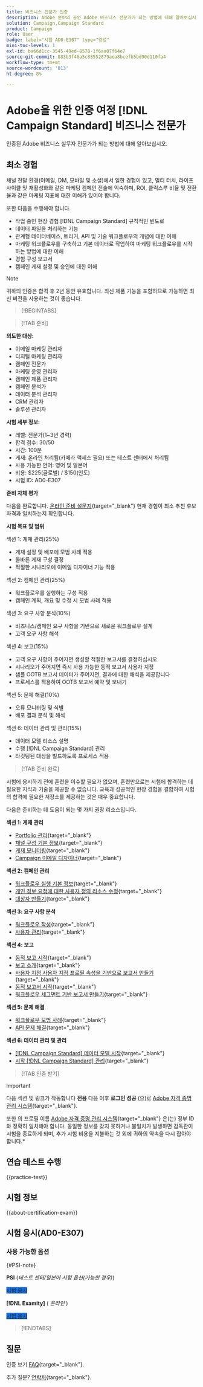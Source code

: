 ```yaml
---
title: 비즈니스 전문가 인증
description: Adobe 분야의 공인 Adobe 비즈니스 전문가가 되는 방법에 대해 알아보십시오. [!DNL Campaign Standard]
solution: Campaign,Campaign Standard
product: Campaign
role: User
badge: label="시험 AD0-E307" type="양성"
mini-toc-levels: 1
exl-id: ba66d1cc-3545-49ed-8578-1f6aa07f64e7
source-git-commit: 883b3f46a5c83552879aea8bcefb5bd90d110fa4
workflow-type: tm+mt
source-wordcount: '813'
ht-degree: 8%

---
```


# Adobe을 위한 인증 여정 [!DNL Campaign Standard] 비즈니스 전문가

인증된 Adobe 비즈니스 실무자 전문가가 되는 방법에 대해 알아보십시오.

## 최소 경험

채널 전달 환경(이메일, DM, 모바일 및 소셜)에서 일한 경험이 있고, 멀티 터치, 라이프 사이클 및 재활성화와 같은 마케팅 캠페인 전술에 익숙하며, ROI, 클릭스루 비율 및 전환율과 같은 마케팅 지표에 대한 이해가 있어야 합니다.

또한 다음을 수행해야 합니다.

* 작업 중인 현장 경험 [!DNL Campaign Standard] 규칙적인 빈도로
* 데이터 파일을 처리하는 기능
* 관계형 데이터베이스, 트리거, API 및 기술 워크플로우의 개념에 대한 이해
* 마케팅 워크플로우를 구축하고 기본 데이터로 작업하여 마케팅 워크플로우를 시작하는 방법에 대한 이해
* 경험 구성 보고서
* 캠페인 게재 설정 및 승인에 대한 이해

>[!NOTE]
>
>귀하의 인증은 합격 후 2년 동안 유효합니다. 최신 제품 기능을 포함하므로 가능하면 최신 버전을 사용하는 것이 좋습니다.

>[!BEGINTABS]

>[!TAB 준비]

**의도한 대상:**

* 이메일 마케팅 관리자
* 디지털 마케팅 관리자
* 캠페인 전문가
* 마케팅 운영 관리자
* 캠페인 제품 관리자
* 캠페인 분석가
* 데이터 분석 관리자
* CRM 관리자
* 솔루션 관리자

**시험 세부 정보:**

* 레벨: 전문가(1~3년 경력)
* 합격 점수: 30/50
* 시간: 100분
* 게재: 온라인 처리됨(카메라 액세스 필요) 또는 테스트 센터에서 처리됨
* 사용 가능한 언어: 영어 및 일본어
* 비용: $225(글로벌) / $150(인도)
* 시험 ID: AD0-E307

**준비 자체 평가**

다음을 완료합니다. [온라인 준비 설문지](https://scorpion.caveon.com/launchpad/ad-q-e129-readiness-questionnaire-for-adobe-aem-assets-developer-professional-exam-copy-nxam4m/ad-q-e307-readiness-questionnaire-for-adobe-campaign-standard-business-practitioner-expert-exam){target="_blank"} 현재 경험이 최소 추천 후보 자격과 일치하는지 확인합니다.

**시험 목표 및 범위**

섹션 1: 게재 관리(25%)

* 게재 설정 및 배포에 모범 사례 적용
* 올바른 게재 구성 결정
* 적절한 시나리오에 이메일 디자이너 기능 적용

섹션 2: 캠페인 관리(25%)

* 워크플로우를 실행하는 구성 적용
* 캠페인 계획, 개요 및 수정 시 모범 사례 적용

섹션 3: 요구 사항 분석(10%)

* 비즈니스/캠페인 요구 사항을 기반으로 새로운 워크플로우 설계
* 고객 요구 사항 해석

섹션 4: 보고(15%)

* 고객 요구 사항이 주어지면 생성할 적절한 보고서를 결정하십시오
* 시나리오가 주어지면 즉시 사용 가능한 동적 보고서 사용자 지정
* 샘플 OOTB 보고서 데이터가 주어지면, 결과에 대한 해석을 제공합니다
* 프로세스를 적용하여 OOTB 보고서 예약 및 보내기

섹션 5: 문제 해결(10%)

* 오류 모니터링 및 식별
* 배포 결과 분석 및 해석

섹션 6: 데이터 관리 및 관리(15%)

* 데이터 모델 리소스 설명
* 수행 [!DNL Campaign Standard] 관리
* 타깃팅된 대상을 빌드하도록 프로세스 적용

>[!TAB 준비 완료]

시험에 응시하기 전에 훈련을 이수할 필요가 없으며, 훈련만으로는 시험에 합격하는 데 필요한 지식과 기술을 제공할 수 없습니다. 교육과 성공적인 현장 경험을 결합하여 시험의 합격에 필요한 저장소를 제공하는 것은 매우 중요합니다.

다음은 준비하는 데 도움이 되는 몇 가지 권장 리소스입니다.

**섹션 1: 게재 관리**

* [Portfolio 관리](https://one.workfront.com/s/document-item?bundleId=the-new-workfront-experience&amp;topicId=Content%2FManage_work%2FPortfolios%2F_portfolio-management-overview.htm&amp;_LANG=en){target="_blank"}
* [채널 구성 기본 정보](https://experienceleague.adobe.com/docs/campaign-standard/using/administrating/configuring-channels/about-channel-configuration.html){target="_blank"}
* [게재 모니터링](https://experienceleague.adobe.com/docs/campaign-standard/using/testing-and-sending/monitoring-messages/monitoring-a-delivery.html?lang=ko){target="_blank"}
* [Campaign 이메일 디자이너](https://experienceleague.adobe.com/docs/campaign-standard/using/designing-content/designing-content-in-adobe-campaign.html){target="_blank"}

**섹션 2: 캠페인 관리**

* [워크플로우 실행 기본 정보](https://experienceleague.adobe.com/docs/campaign-standard/using/managing-processes-and-data/executing-a-workflow/about-workflow-execution.html){target="_blank"}
* [개인 정보 요청에 대한 사용자 정의 리소스 수정](https://experienceleague.adobe.com/docs/campaign-standard-learn/tutorials/privacy/custom-resources-for-privacy-requests.html){target="_blank"}
* [대상자 만들기](https://experienceleague.adobe.com/docs/campaign-standard/using/profiles-and-audiences/managing-audiences/creating-audiences.html){target="_blank"}

**섹션 3: 요구 사항 분석**

* [워크플로우 작성](https://experienceleague.adobe.com/docs/campaign-standard/using/managing-processes-and-data/workflow-general-operation/building-a-workflow.html){target="_blank"}
* [사용자 관리](https://experienceleague.adobe.com/docs/campaign-standard/using/administrating/users-and-security/users-management.html){target="_blank"}

**섹션 4: 보고**

* [동적 보고 시작](https://experienceleague.adobe.com/docs/campaign-standard/using/reporting/about-reporting/about-dynamic-reports.html){target="_blank"}
* [보고 소개](https://experienceleague.adobe.com/docs/campaign-standard-learn/tutorials/getting-started/reporting-with-adobe-campaign-introduction.html){target="_blank"}
* [사용자 지정 사용자 지정 프로필 속성을 기반으로 보고서 만들기](https://experienceleague.adobe.com/docs/campaign-standard-learn/tutorials/reporting/custom-profile-attributes-dynamic-reports.html){target="_blank"}
* [동적 보고서 시작](https://experienceleague.adobe.com/docs/campaign-standard/using/reporting/about-reporting/about-dynamic-reports.html){target="_blank"}
* [워크플로우 세그먼트 기반 보고서 만들기](https://experienceleague.adobe.com/docs/campaign-standard/using/reporting/customizing-reports/creating-a-report-workflow-segment.html){target="_blank"}

**섹션 5: 문제 해결**

* [워크플로우 모범 사례](https://experienceleague.adobe.com/docs/campaign-standard/using/managing-processes-and-data/workflow-general-operation/best-practices-workflows.html?lang=ko){target="_blank"}
* [API 문제 해결](https://experienceleague.adobe.com/docs/campaign-standard/using/working-with-apis/troubleshooting.html){target="_blank"}

**섹션 6: 데이터 관리 및 관리**

* [ [!DNL Campaign Standard] 데이터 모델 시작](https://experienceleague.adobe.com/docs/campaign-standard/using/developing/get-started-data-model.html){target="_blank"}
* [시작 [!DNL Campaign Standard] 관리](https://experienceleague.adobe.com/docs/campaign-standard/using/administrating/get-started-campaign-administration.html){target="_blank"}

>[!TAB 인증 받기]

>[!IMPORTANT]
>
>다음 섹션 및 링크가 작동합니다 **전용**  다음 이후 **로그인 성공** (으)로 [Adobe 자격 증명 관리 시스템](https://www.certmetrics.com/adobe){target="_blank"}.
>
>또한 의 프로필 이름 [Adobe 자격 증명 관리 시스템](https://www.certmetrics.com/adobe){target="_blank"} 은(는) 정부 ID와 정확히 일치해야 합니다. 동일한 정보를 갖지 못하거나 불일치가 발생하면 감독관이 시험을 종료하게 되며, 추가 시험 비용을 지불하는 것 외에 귀하의 약속을 다시 잡아야 합니다.*

## 연습 테스트 수행

{{practice-test}}

## 시험 정보

{{about-certification-exam}}

## 시험 응시(AD0-E307)

### 사용 가능한 옵션

{#PSI-note}

**PSI** (*테스트 센터/일본어 시험 옵션(가능한 경우)*)

<a href="https://www.certmetrics.com/adobe/candidate/psi_sso_adobe.aspx?redir=yes&amp;ec=AD0-E307" target="_blank" class="spectrum-Button spectrum-Button--fill spectrum-Button--accent spectrum-Button--sizeM is-margin-bottom-big-big at-element-click-tracking" style="background-color:#1473E6">

<span class="spectrum-Button-label has-no-wrap">
   시험 응시
</span>
</a>

**[!DNL Examity]** ( *온라인* )

<a href="https://www.certmetrics.com/adobe/candidate/examity_sso.aspx?eid=AD0-E307" target="_blank" class="spectrum-Button spectrum-Button--fill spectrum-Button--accent spectrum-Button--sizeM is-margin-bottom-big-big at-element-click-tracking" style="background-color:#1473E6">

<span class="spectrum-Button-label has-no-wrap">
   시험 응시
</span>
</a>

>[!ENDTABS]

## 질문

인증 보기 [FAQ](https://experienceleague.adobe.com/docs/certification/certification/faq.html){target="_blank"}.

추가 질문? [연락처](mailto:certif@adobe.com){target="_blank"}.
